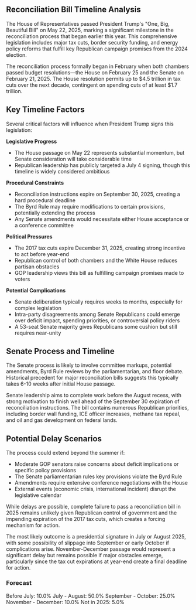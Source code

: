 ## Reconciliation Bill Timeline Analysis

The House of Representatives passed President Trump's "One, Big, Beautiful Bill" on May 22, 2025, marking a significant milestone in the reconciliation process that began earlier this year. This comprehensive legislation includes major tax cuts, border security funding, and energy policy reforms that fulfill key Republican campaign promises from the 2024 election.

The reconciliation process formally began in February when both chambers passed budget resolutions—the House on February 25 and the Senate on February 21, 2025. The House resolution permits up to $4.5 trillion in tax cuts over the next decade, contingent on spending cuts of at least $1.7 trillion.

## Key Timeline Factors

Several critical factors will influence when President Trump signs this legislation:

**Legislative Progress**
- The House passage on May 22 represents substantial momentum, but Senate consideration will take considerable time
- Republican leadership has publicly targeted a July 4 signing, though this timeline is widely considered ambitious

**Procedural Constraints**
- Reconciliation instructions expire on September 30, 2025, creating a hard procedural deadline
- The Byrd Rule may require modifications to certain provisions, potentially extending the process
- Any Senate amendments would necessitate either House acceptance or a conference committee

**Political Pressures**
- The 2017 tax cuts expire December 31, 2025, creating strong incentive to act before year-end
- Republican control of both chambers and the White House reduces partisan obstacles
- GOP leadership views this bill as fulfilling campaign promises made to voters

**Potential Complications**
- Senate deliberation typically requires weeks to months, especially for complex legislation
- Intra-party disagreements among Senate Republicans could emerge over deficit impact, spending priorities, or controversial policy riders
- A 53-seat Senate majority gives Republicans some cushion but still requires near-unity

## Senate Process and Timeline

The Senate process is likely to involve committee markups, potential amendments, Byrd Rule reviews by the parliamentarian, and floor debate. Historical precedent for major reconciliation bills suggests this typically takes 6-10 weeks after initial House passage.

Senate leadership aims to complete work before the August recess, with strong motivation to finish well ahead of the September 30 expiration of reconciliation instructions. The bill contains numerous Republican priorities, including border wall funding, ICE officer increases, methane tax repeal, and oil and gas development on federal lands.

## Potential Delay Scenarios

The process could extend beyond the summer if:
- Moderate GOP senators raise concerns about deficit implications or specific policy provisions
- The Senate parliamentarian rules key provisions violate the Byrd Rule
- Amendments require extensive conference negotiations with the House
- External events (economic crisis, international incident) disrupt the legislative calendar

While delays are possible, complete failure to pass a reconciliation bill in 2025 remains unlikely given Republican control of government and the impending expiration of the 2017 tax cuts, which creates a forcing mechanism for action.

The most likely outcome is a presidential signature in July or August 2025, with some possibility of slippage into September or early October if complications arise. November-December passage would represent a significant delay but remains possible if major obstacles emerge, particularly since the tax cut expirations at year-end create a final deadline for action.

### Forecast

Before July: 10.0%
July - August: 50.0%
September - October: 25.0%
November - December: 10.0%
Not in 2025: 5.0%